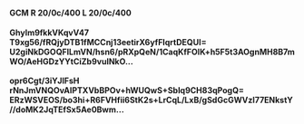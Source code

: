 #### GCM R 20/0c/400 L 20/0c/400
**GhyIm9fkkVKqvV47**<br/>**T9xg56/fRQjyDTB1fMCCnj13eetirX6yfFIqrtDEQUI=**<br/>**U2giNkDGOQFlLmVN/hsn6/pRXpQeN/1CaqKfFOlK+h5F5t3AOgnMH8B7mWO/AeHGDzYYtCiZb9vulNkO...**<br/><br/>
**opr6Cgt/3iYJlFsH**<br/>**rNnJmVNQOvAIPTXVbBPOv+hWUQwS+SbIq9CH83qPogQ=**<br/>**ERzWSVEOS/bo3hi+R6FVHfii6StK2s+LrCqL/LxB/gSdGcGWVzI77ENkstY//doMK2JqTEfSx5Ae0Bwm...**